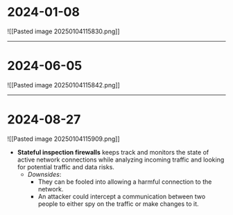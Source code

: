 # 2024-01-08
![[Pasted image 20250104115830.png]]

---
# 2024-06-05
![[Pasted image 20250104115842.png]]

---
# 2024-08-27
![[Pasted image 20250104115909.png]]

- **Stateful inspection firewalls** keeps track and monitors the state of active network connections while analyzing incoming traffic and looking for potential traffic and data risks. 
	- *Downsides*:
		- They can be fooled into allowing a harmful connection to the network.
		- An attacker could intercept a communication between two people to either spy on the traffic or make changes to it.